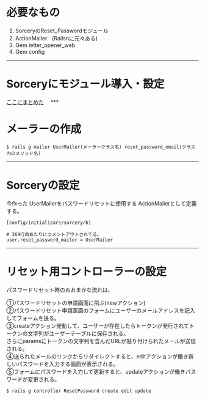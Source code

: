 # 必要なもの
1. SorceryのReset_Passwordモジュール
2. ActionMailer （Railsnに元々ある)
3. Gem letter_opener_web
4. Gem config
***

# Sorceryにモジュール導入・設定
[ここにまとめた](https://github.com/Tarara33/TIL/blob/main/Rails/Gem/sorcery/reset_password.md)
　***

# メーラーの作成
~~~
$ rails g mailer UserMailer(メーラークラス名) reset_password_email(クラス内のメソッド名)
~~~
***

# Sorceryの設定
今作った UserMailerをパスワードリセットに使用する ActionMailerとして定義する。
~~~
[config/initializars/sorceryrb]

# 369行目あたりにコメントアウトされてる。
user.reset_password_mailer = UserMailer
~~~
***


# リセット用コントローラーの設定
パスワードリセット時のおおまかな流れは、    

①パスワードリセットの申請画面に飛ぶ(newアクション)    
②パスワードリセット申請画面のフォームにユーザーのメールアドレスを記入してフォームを送る。        
③createアクション発動して、ユーザーが存在したらトークンが発行されてトークンの文字列がユーザーテーブルに保存される。    
  さらにparamsにトークンの文字列を含んだURLが貼り付けられたメールが送信される。    
④送られたメールのリンクからリダイレクトすると、editアクションが働き新しいパスワードを入力する画面が表示される。    
⑤フォームにパスワードを入力して更新すると、updateアクションが働きパスワードが変更される。
~~~
$ rails g controller ResetPassword create edit update
